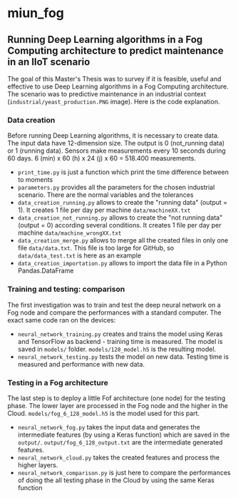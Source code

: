 # miun_fog

## Running Deep Learning algorithms in a Fog Computing architecture to predict maintenance in an IIoT scenario

The goal of this Master's Thesis was to survey if it is feasible, useful and effective to use Deep Learning algorithms in a Fog Computing architecture.  The scenario was to predictive maintenance in an industrial context (```industrial/yeast_production.PNG``` image).  Here is the code explanation.

### Data creation

Before running Deep Learning algorithms, it is necessary to create data.  The input data have 12-dimension size.  The output is 0 (not_running data) or 1 (running data).  Sensors make measurements every 10 seconds during 60 days.  6 (min) x 60 (h) x 24 (j) x 60 = 518.400 measurements.

* ```print_time.py``` is just a function which print the time difference between to moments
* ```parameters.py``` provides all the parameters for the chosen industrial scenario.  There are the normal variables and the tolerances
* ```data_creation_running.py``` allows to create the "running data" (output = 1).  It creates 1 file per day per machine ```data/machineXX.txt```
* ```data_creation_not_running.py``` allows to create the "not running data" (output = 0) according several conditions.  It creates 1 file per day per machine ```data/machine_wrongXX.txt```
* ```data_creation_merge.py``` allows to merge all the created files in only one file ```data/data.txt```.  This file is too large for GitHub, so ```data/data_test.txt``` is here as an example
* ```data_creation_importation.py``` allows to import the data file in a Python Pandas.DataFrame

### Training and testing: comparison

The first investigation was to train and test the deep neural network on a Fog node and compare the performances with a standard computer.  The exact same code ran on the devices:

* ```neural_network_training.py``` creates and trains the model using Keras and TensorFlow as backend - training time is measured.  The model is saved in ```models/``` folder.  ```models/128_model.h5``` is the resulting model.
* ```neural_network_testing.py``` tests the model on new data.  Testing time is measured and performance with new data.

### Testing in a Fog architecture

The last step is to deploy a little Fof architecture (one node) for the testing phase.  The lower layer are processed in the Fog node and the higher in the Cloud.  ```models/fog_6_128_model.h5``` is the model used for this part.

* ```neural_network_fog.py``` takes the input data and generates the intermediate features (by using a Keras function) which are saved in the ```output/```.  ```output/fog_6_128_output.txt``` are the intermediate generated features.
* ```neural_network_cloud.py``` takes the created features and process the higher layers.
* ```neural_network_comparison.py``` is just here to compare the performances of doing the all testing phase in the Cloud by using the same Keras function
